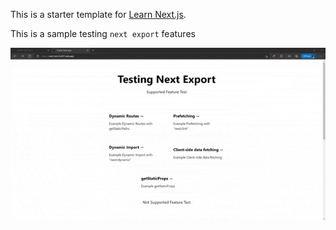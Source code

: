 This is a starter template for [Learn Next.js](https://nextjs.org/learn).

This is a sample testing `next export` features

![](public/dashboard-screenshot.gif)